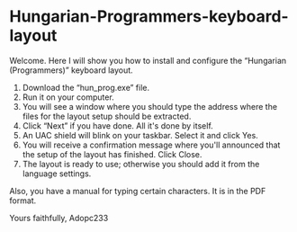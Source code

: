 # Hungarian-Programmers-keyboard-layout

Welcome. Here I will show you how to install and configure the “Hungarian (Programmers)” keyboard layout.

1. Download the “hun_prog.exe” file.
2. Run it on your computer.
3. You will see a window where you should type the address where the files for the layout setup should be extracted.
4. Click “Next” if you have done. All it's done by itself.
5. An UAC shield will blink on your taskbar. Select it and click Yes.
6. You will receive a confirmation message where you'll announced that the setup of the layout has finished. Click Close.
7. The layout is ready to use; otherwise you should add it from the language settings.

Also, you have a manual for typing certain characters. It is in the PDF format.

Yours faithfully,
Adopc233
